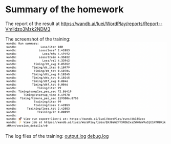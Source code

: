 # Summary of the homework

The report of the result at https://wandb.ai/luei/WordPlay/reports/Report--Vmlldzo3Mzk2NDM3

The screenshot of the training:
![screenshot](screenshot.jpg)

The log files of the training:
[output.log](output.log)
[debug.log](debug.log)

